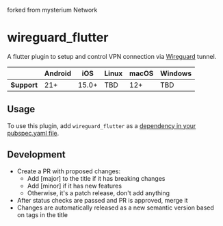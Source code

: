 forked from mysterium Network

# wireguard_flutter

A flutter plugin to setup and control VPN connection via [Wireguard](https://www.wireguard.com/) tunnel.

|             | Android | iOS   | Linux | macOS | Windows     |
|-------------|---------|-------|-------|-------|-------------|
| **Support** | 21+     | 15.0+ | TBD   | 12+   | TBD         |

## Usage

To use this plugin, add `wireguard_flutter` as a [dependency in your pubspec.yaml file](https://flutter.dev/platform-plugins/).

## Development

- Create a PR with proposed changes:
  - Add [major] to the title if it has breaking changes
  - Add [minor] if it has new features
  - Otherwise, it's a patch release, don't add anything
- After status checks are passed and PR is approved, merge it
- Changes are automatically released as a new semantic version based on tags in the title
